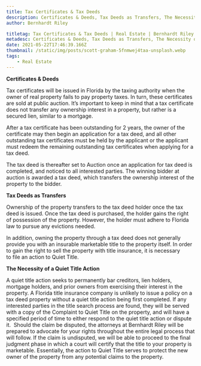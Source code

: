 ```yaml
---
title: Tax Certificates & Tax Deeds
description: Certificates & Deeds, Tax Deeds as Transfers, The Necessity of a Quiet Title Action
author: Bernhardt Riley

titletag: Tax Certificates & Tax Deeds | Real Estate | Bernhardt Riley
metadesc: Certificates & Deeds, Tax Deeds as Transfers, The Necessity of a Quiet Title Action
date: 2021-05-22T17:46:39.166Z
thumbnail: /static/img/posts/scott-graham-5fnmwej4taa-unsplash.webp
tags:
    - Real Estate
---
```


**Certificates & Deeds**

Tax certificates will be issued in Florida by the taxing authority when the owner of real property fails to pay property taxes. In turn, these certificates are sold at public auction. It’s important
to keep in mind that a tax certificate does not transfer any ownership interest in a property, but rather is a secured lien, similar to a mortgage.

After a tax certificate has been outstanding for 2 years, the owner of the certificate may then begin an application for a tax deed, and all other outstanding tax certificates must be held by the
applicant or the applicant must redeem the remaining outstanding tax certificates when applying for a tax deed.

The tax deed is thereafter set to Auction once an application for tax deed is completed, and noticed to all interested parties. The winning bidder at auction is awarded a tax deed, which transfers the
ownership interest of the property to the bidder.

**Tax Deeds as Transfers**

Ownership of the property transfers to the tax deed holder once the tax deed is issued. Once the tax deed is purchased, the holder gains the right of possession of the property. However, the holder
must adhere to Florida law to pursue any evictions needed.

In addition, owning the property through a tax deed does not generally provide you with an insurable marketable title to the property itself. In order to gain the right to sell the property with title
insurance, it is necessary to file an action to Quiet Title.

**The Necessity of a Quiet Title Action**

A quiet title action seeks to permanently bar creditors, lien holders, mortgage holders, and prior owners from exercising their interest in the property. A Florida title insurance company is unlikely
to issue a policy on a tax deed property without a quiet title action being first completed. If any interested parties in the title search process are found, they will be served with a copy of the
Complaint to Quiet Title on the property, and will have a specified period of time to either respond to the quiet title action or dispute it.  Should the claim be disputed, the attorneys at Bernhardt
Riley will be prepared to advocate for your rights throughout the entire legal process that will follow. If the claim is undisputed, we will be able to proceed to the final judgment phase in which a
court will certify that the title to your property is marketable. Essentially, the action to Quiet Title serves to protect the new owner of the property from any potential claims to the property.
